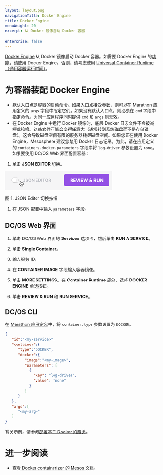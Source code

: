 ```yaml
---
layout: layout.pug
navigationTitle: Docker Engine
title: Docker Engine
menuWeight: 20
excerpt: 从 Docker 镜像启动 Docker 容器

enterprise: false
---
```



[Docker Engine](https://www.docker.com/products/docker-engine) 从 Docker 镜像启动 Docker 容器。如需要 Docker Engine 的[功能](/1.11/deploying-services/containerizers/#container-runtime-features)，请使用 Docker Engine。否则，请考虑使用 [Universal Container Runtime（通用容器运行时间）](/1.11/deploying-services/containerizers/ucr)。

# 为容器装配 Docker Engine 

* 默认入口点是容器的启动命令。如果入口点接受参数，则可以在 Marathon 应用定义的 `args` 字段中指定它们。如果没有默认入口点，则必须在 `cmd` 字段中指定命令。为同一应用程序同时提供 `cmd` 和 `args` 则无效。
* 在 Docker Engine 中运行 Docker 镜像时，底层 Docker 日志文件不会被减短或轮换。这些文件可能会变得任意大（通常转到系统磁盘而不是存储磁盘）。这会导致磁盘空间有限的服务器耗尽磁盘空间。如果您正在使用 Docker Engine，Mesosphere 建议您禁用 Docker 日志记录。为此，请在应用定义的  `containers.docker.parameters` 字段中将 `log-driver` 参数设置为 `none`。如果要使用 DC/OS Web 界面配置容器：
 1. 单击 **JSON EDITOR** 切换。

 ![json editor](/1.11/img/json-editor-toggle.png)

 图 1. JSON Editor 切换按钮

 1. 在 JSON 配置中输入 `parameters` 字段。


## DC/OS Web 界面

1. 单击 DC/OS Web 界面的 **Services** 选项卡，然后单击 **RUN A SERVICE**。

1. 单击 **Single Container**。

1. 输入服务 ID。

1. 在 **CONTAINER IMAGE** 字段输入容器镜像。

1. 单击 **MORE SETTINGS**。在 **Container Runtime** 部分，选择 **DOCKER ENGINE** 单选按钮。

1. 单击 **REVIEW & RUN** 和 **RUN SERVICE**。

## DC/OS CLI

在 [Marathon 应用定义](/1.11/deploying-services/creating-services/#deploying-a-simple-docker-based-application-with-the-rest-api)中，将 `container.type` 参数设置为 `DOCKER`。

```json
{  
   "id":"<my-service>",
   "container":{  
      "type":"DOCKER",
      "docker":{
         "image":"<my-image>",
         "parameters": [
           {
             "key": "log-driver",
             "value": "none"
           }
         ]
      }
   },
   "args":[  
      "<my-arg>"
   ]
}
```

有关示例，请参阅[部署基于 Docker 的服务](/1.11/deploying-services/creating-services/deploy-docker-app/)。

# 进一步阅读

- [查看 Docker containerizer 的 Mesos 文档](http://mesos.apache.org/documentation/latest/docker-containerizer/)。
